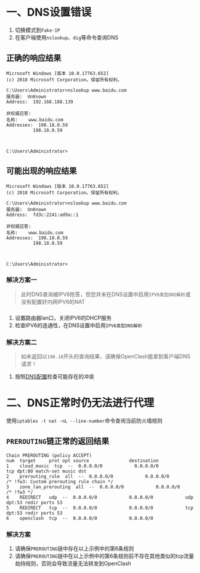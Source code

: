 # 一、DNS设置错误
1. 切换模式到`Fake-IP`
2. 在客户端使用`nslookup`、`dig`等命令查询DNS
## 正确的响应结果
```
Microsoft Windows [版本 10.0.17763.652]
(c) 2018 Microsoft Corporation。保留所有权利。

C:\Users\Administrator>nslookup www.baidu.com
服务器:  UnKnown
Address:  192.168.188.139

非权威应答:
名称:    www.baidu.com
Addresses:  198.18.0.59
          198.18.0.59



C:\Users\Administrator>
```
## 可能出现的响应结果
```
Microsoft Windows [版本 10.0.17763.652]
(c) 2018 Microsoft Corporation。保留所有权利。

C:\Users\Administrator>nslookup www.baidu.com
服务器:  UnKnown
Address:  fd3c:2241:ad9a::1

非权威应答:
名称:    www.baidu.com
Addresses:  198.18.0.59
          198.18.0.59



C:\Users\Administrator>
```
### 解决方案一
> 此时DNS查询被IPV6抢答，但您并未在DNS设置中启用`IPV6类型DNS解析`或没有配置好内网IPV6的NAT
###
1. 设置路由器lan口，关闭IPV6的DHCP服务
2. 检查IPV6的连通性，在DNS设置中启用`IPV6类型DNS解析`
### 解决方案二
> 如未返回以`198.18`开头的查询结果，请确保OpenClash能拿到客户端DNS请求！
1. 按照[DNS配置](https://github.com/vernesong/OpenClash/wiki/DNS设置)检查可能存在的冲突

# 二、DNS正常时仍无法进行代理
使用`iptables -t nat -nL --line-number`命令查询当前防火墙规则
## `PREROUTING`链正常的返回结果
```
Chain PREROUTING (policy ACCEPT)
num  target     prot opt source               destination         
1    cloud_music  tcp  --  0.0.0.0/0            0.0.0.0/0            tcp dpt:80 match-set music dst
2    prerouting_rule  all  --  0.0.0.0/0            0.0.0.0/0            /* !fw3: Custom prerouting rule chain */
3    zone_lan_prerouting  all  --  0.0.0.0/0            0.0.0.0/0            /* !fw3 */
4    REDIRECT   udp  --  0.0.0.0/0            0.0.0.0/0            udp dpt:53 redir ports 53
5    REDIRECT   tcp  --  0.0.0.0/0            0.0.0.0/0            tcp dpt:53 redir ports 53
6    openclash  tcp  --  0.0.0.0/0            0.0.0.0/0    
```
### 解决方案
1. 请确保`PREROUTING`链中存在以上示例中的第6条规则
2. 请确保`PREROUTING`链中在以上示例中的第6条规则前不存在其他类似的tcp流量劫持规则，否则会导致流量无法转发到OpenClash